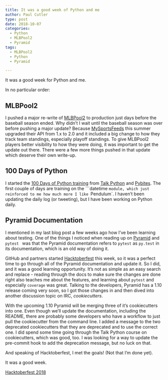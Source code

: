 ```yaml
---
title: It was a good week of Python and me
author: Paul Cutler
type: post
date: 2018-10-07
categories:
  - Python
  - MLBPool2
  - Pyramid
tags:
  - MLBPool2
  - Python
  - Pyramid

---
```


It was a good week for Python and me.

In no particular order:

## MLBPool2

I pushed a major re-write of [MLBPool2](https://mlbpool2.com) to production just days before the baseball season ended.  Why didn’t I wait until the baseball season was over before pushing a major update?  Because [MySportsFeeds](https://mysportsfeeds.com) this summer upgraded their API from 1.x to 2.0 and it included a big change to how they track team standings, especially playoff standings.  To give MLBPool2 players better visibility to how they were doing, it was important to get the update out there.  There were a few more things pushed in that update which deserve their own write-up.

## 100 Days of Python

I started the [100 Days of Python training](https://talkpython.fm/100days) from [Talk Python](https://training.talkpython.fm) and [Pybites](https://pybit.es/).  The first couple of days are training on the  ```datetime `module, which just reinforced to me how much more I like `Pendulum`.  I haven’t been updating the daily log (or tweeting), but I have been working on Python daily.

## Pyramid Documentation

I mentioned in my last blog post a few weeks ago how I’ve been learning about testing.  One of the things I noticed when reading up on [Pyramid](https://trypyramid.com) and `pytest ` was that the Pyramid documentation refers to `pytest` as `py.test` in its documentation, which is an old way of doing it.

GitHub and partners started [Hacktoberfest](https://hacktoberfest.digitalocean.com/) this week, so it was a perfect time to go through all of the Pyramid documentation and update it.  So I did, and it was a good learning opportunity.  It’s not as simple as an easy search and replace - reading through the docs to make sure the changes are done right also teaches me about the features, and learning about `pytest` and especially `coverage` was great.  Talking to the developers, Pyramid has a 1.10 release coming very soon, so I got those changes in and then dived into another discussion topic on IRC, *cookiecutters*.

With the upcoming 1.10 Pyramid will be merging three of it’s cookiecutters into one.  Even though we’ll update the documentation, including the README, there are probably some developers who have a workflow to just pull the cookiecutter from the command line.  I added a message to the two deprecated cookiecutters that they are deprecated and to use the correct one.  I did spend some time going through the Talk Python course on cookiecutters, which was good, too.  I was looking for a way to update the pre-commit hook to add the deprecation message, but no luck on that.

And speaking of Hacktoberfest, I met the goals!  (Not that I’m done yet).

It was a good week.

[Hacktoberfest 2018](/static/images/hacktoberfest2018.png)